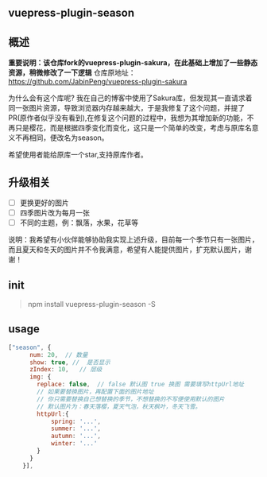 ## vuepress-plugin-season
## 概述

**重要说明：该仓库fork的vuepress-plugin-sakura，在此基础上增加了一些静态资源，稍微修改了一下逻辑**
仓库原地址：https://github.com/JabinPeng/vuepress-plugin-sakura

为什么会有这个库呢? 我在自己的博客中使用了Sakura库，但发现其一直请求着同一张图片资源，导致浏览器内存越来越大，于是我修复了这个问题，并提了PR(原作者似乎没有看到),在修复这个问题的过程中，我想为其增加新的功能，不再只是樱花，而是根据四季变化而变化，这只是一个简单的改变，考虑与原库名意义不再相同，便改名为season。

希望使用者能给原库一个star,支持原库作者。

## 升级相关
- [ ] 更换更好的图片
- [ ] 四季图片改为每月一张
- [ ] 不同的主题，例：飘落，水果，花草等

说明：我希望有小伙伴能够协助我实现上述升级，目前每一个季节只有一张图片，而且夏天和冬天的图片并不令我满意，希望有人能提供图片，扩充默认图片，谢谢！

## init
> npm install vuepress-plugin-season -S

## usage
``` js
["season", {
      num: 20,  // 数量
      show: true, //  是否显示
      zIndex: 10,   // 层级
      img: {
        replace: false,  // false 默认图 true 换图 需要填写httpUrl地址
        // 如果要替换图片，再配置下面的图片地址
        // 你只需要替换自己想替换的季节，不想替换的不写便使用默认的图片
        // 默认图片为：春天落樱，夏天气泡，秋天枫叶，冬天飞雪。
        httpUrl:{
            spring: '...',
            summer: '...',
            autumn: '...',
            winter: '...'
        }
      }
    }],
```




